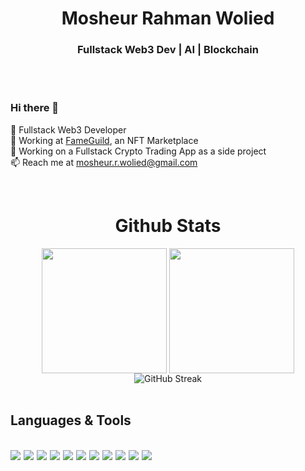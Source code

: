 <h1 align="center">Mosheur Rahman Wolied</h1>
<h3 align="center">Fullstack Web3 Dev | AI | Blockchain</h3>
<br />
<br />

### Hi there 👋 <br />
🌱 Fullstack Web3 Developer <br />
💼 Working at <a href="https://www.fameguild.com">FameGuild</a>, an NFT Marketplace <br />
🔭 Working on a Fullstack Crypto Trading App as a side project<br />
📫 Reach me at mosheur.r.wolied@gmail.com <br />

<br />

<h1 align="center">Github Stats</h1>

<div class="score-and-lang" align="center">
<img height="200" align="center" src="https://github-readme-stats.vercel.app/api?username=rahmanwolied&theme=dark" />
<img height="200" align="center" src="https://github-readme-stats.vercel.app/api/top-langs?username=rahmanwolied&layout=compact&langs_count=8&theme=dark" />
<br />
<img src="https://github-readme-streak-stats.herokuapp.com/?user=rahmanwolied&theme=dark" alt="GitHub Streak" />
</div>

<div align="center" class="streak"></div>

<br />

<h2>Languages & Tools</h2>

<br />
<div align="center" style="display: flex; gap: 5px">
	<img src="https://img.shields.io/badge/-Python-121212?style=for-the-badge&logo=python&logoColor=FFFFFF" />
	<img src="https://img.shields.io/badge/-C%20&%20C++-121212?style=for-the-badge&logo=c%2B%2B&logoColor=ffffff" />
	<img src="https://img.shields.io/badge/HTML5-121212?style=for-the-badge&logo=html5&logoColor=white" />
	<img src="https://img.shields.io/badge/CSS3-121212?style=for-the-badge&logo=css3&logoColor=white" />
	<img src="https://img.shields.io/badge/Javascript-121212.svg?&style=for-the-badge&logo=javascript&logoColor=white" />
	<img src="https://img.shields.io/badge/React-121212?style=for-the-badge&logo=react&logoColor=61DAFB" />
	<img src="https://img.shields.io/badge/React_Router-121212?style=for-the-badge&logo=react-router&logoColor=white" />
	<img src="https://img.shields.io/badge/Tailwind_CSS-121212?style=for-the-badge&logo=tailwind-css&logoColor=white" />
	<img src="https://img.shields.io/badge/Node.js-121212?style=for-the-badge&logo=node.js&logoColor=white" />
	<img src="https://img.shields.io/badge/-MongoDB-121212?style=for-the-badge&logo=mongodb&logoColor=FFFFFF" />
	<img src="https://img.shields.io/badge/-MySQL-121212?style=for-the-badge&logo=mysql&logoColor=FFFFFF" />
</div>

